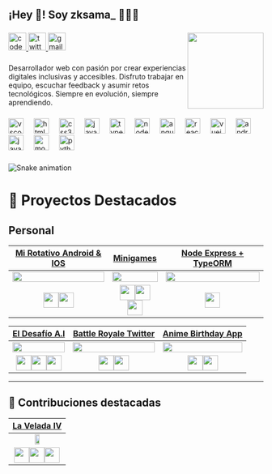 <h2 align="left">¡Hey 👋! Soy zksama_ 👨🏻‍💻</h2>

###

<div align="left">
  <a href="https://codepen.io/zksama_" target="_blank">
    <img src="https://img.shields.io/static/v1?message=Codepen&logo=codepen&label=&color=000000&logoColor=white&labelColor=&style=for-the-badge" height="35" alt="codepen logo" />
  </a>
  <a href="https://x.com/zksama_" target="_blank">
    <img src="https://img.shields.io/static/v1?message=Twitter&logo=twitter&label=&color=1DA1F2&logoColor=white&labelColor=&style=for-the-badge" height="35" alt="twitter logo" />
  </a>
  <a href="mailto:zackprojectapp@gmail.com" target="_blank">
    <img src="https://img.shields.io/static/v1?message=Gmail&logo=gmail&label=&color=D14836&logoColor=white&labelColor=&style=for-the-badge" height="35" alt="gmail logo" />
  </a>
  <img align="right" height="150" src="https://avatars.githubusercontent.com/u/44408822?v=4" />
</div>

###

<p align="left">
  Desarrollador web con pasión por crear experiencias digitales inclusivas y accesibles. Disfruto trabajar en equipo, escuchar feedback y asumir retos tecnológicos. Siempre en evolución, siempre aprendiendo.
</p>

###

<div align="left">
  <img src="https://cdn.jsdelivr.net/gh/devicons/devicon/icons/vscode/vscode-original.svg" height="30" alt="vscode logo" />
  <img width="12" />
  <img src="https://cdn.jsdelivr.net/gh/devicons/devicon/icons/html5/html5-original.svg" height="30" alt="html5 logo" />
  <img width="12" />
  <img src="https://cdn.jsdelivr.net/gh/devicons/devicon/icons/css3/css3-original.svg" height="30" alt="css3 logo" />
  <img width="12" />
  <img src="https://cdn.jsdelivr.net/gh/devicons/devicon/icons/javascript/javascript-original.svg" height="30" alt="javascript logo" />
  <img width="12" />
  <img src="https://cdn.jsdelivr.net/gh/devicons/devicon/icons/typescript/typescript-original.svg" height="30" alt="typescript logo" />
  <img width="12" />
  <img src="https://cdn.jsdelivr.net/gh/devicons/devicon/icons/nodejs/nodejs-original.svg" height="30" alt="nodejs logo" />
  <img width="12" />
  <img src="https://cdn.jsdelivr.net/gh/devicons/devicon/icons/angularjs/angularjs-original.svg" height="30" alt="angular logo" />
  <img width="12" />
  <img src="https://cdn.jsdelivr.net/gh/devicons/devicon/icons/react/react-original.svg" height="30" alt="react logo" />
  <img width="12" />
  <img src="https://cdn.jsdelivr.net/gh/devicons/devicon/icons/vuejs/vuejs-original.svg" height="30" alt="vuejs logo" />
  <img width="12" />
  <img src="https://cdn.jsdelivr.net/gh/devicons/devicon/icons/androidstudio/androidstudio-original.svg" height="30" alt="androidstudio logo" />
  <img width="12" />
  <img src="https://cdn.jsdelivr.net/gh/devicons/devicon/icons/java/java-original.svg" height="30" alt="java logo" />
  <img width="12" />
  <img src="https://cdn.jsdelivr.net/gh/devicons/devicon/icons/mongodb/mongodb-original.svg" height="30" alt="mongodb logo" />
  <img width="12" />
  <img src="https://cdn.jsdelivr.net/gh/devicons/devicon/icons/python/python-original.svg" height="30" alt="python logo" />
</div>

###

<img src="https://profile-readme-generator.com/assets/snake.svg" alt="Snake animation" />

###

# 🚀 Proyectos Destacados

## Personal

| [Mi Rotativo Android & IOS](https://www.zksama.com/mi-rotativo/) | [Minigames](https://github.com/zackproject/zackproject.github.io) | [Node Express + TypeORM](https://github.com/zackproject/zksama-express-typeorm) |
|-----------|-----------|-----------|
| <img src="https://github.com/user-attachments/assets/8c751520-6d72-426c-b978-71c3d4aaf251" width="100%" /> | <img src="https://github.com/zackproject/zackproject/assets/44408822/785b9937-b762-4835-a7f2-1a1e8d2a8cff" width="100%" /> | <img src="https://github.com/zackproject/zackproject/assets/44408822/1c5286bc-e0c3-4952-927d-0ed3d974cdb5" width="100%" /> |
| <div align="center"><img src="https://cdn.jsdelivr.net/gh/devicons/devicon/icons/react/react-original.svg" height="30" /><img src="https://cdn.jsdelivr.net/gh/devicons/devicon/icons/typescript/typescript-original.svg" height="30" /></div> | <div align="center"><img src="https://cdn.jsdelivr.net/gh/devicons/devicon/icons/html5/html5-original.svg" height="30" /><img src="https://cdn.jsdelivr.net/gh/devicons/devicon/icons/css3/css3-original.svg" height="30" /><img src="https://cdn.jsdelivr.net/gh/devicons/devicon/icons/javascript/javascript-original.svg" height="30" /></div> | <div align="center"><img src="https://cdn.jsdelivr.net/gh/devicons/devicon/icons/javascript/javascript-original.svg" height="30" /></div> |

| [El Desafío A.I](https://github.com/zackproject/el-desafio-ai-astro) | [Battle Royale Twitter](https://github.com/zackproject/anime_royale) | [Anime Birthday App](https://play.google.com/store/apps/details?id=apps.zack.AnimeBirthday) |
|-----------|-----------|-----------|
| <img src="https://github.com/user-attachments/assets/6e9477cb-9c92-420d-870a-16bf7e07c7a0" width="100%" /> | <img src="https://github.com/zackproject/zackproject/assets/44408822/02c78f34-37c7-4b97-b98e-dd7e6cf0eb3a" width="100%" /> | <img src="https://github.com/user-attachments/assets/04274d4a-be1c-4ead-9d3c-2666259a19db" width="100%" /> |
| <div align="center"><img src="https://cdn.jsdelivr.net/gh/devicons/devicon/icons/react/react-original.svg" height="30" /><img src="https://cdn.jsdelivr.net/gh/devicons/devicon/icons/javascript/javascript-original.svg" height="30" /><img src="https://cdn.jsdelivr.net/gh/devicons/devicon/icons/typescript/typescript-original.svg" height="30" /></div> | <div align="center"><img src="https://cdn.jsdelivr.net/gh/devicons/devicon/icons/python/python-original.svg" height="30" /><img src="https://cdn.jsdelivr.net/gh/devicons/devicon/icons/firebase/firebase-plain.svg" height="30" /></div> | <div align="center"><img src="https://cdn.jsdelivr.net/gh/devicons/devicon/icons/androidstudio/androidstudio-original.svg" height="30" /><img src="https://cdn.jsdelivr.net/gh/devicons/devicon/icons/java/java-original.svg" height="30" /></div> |

---

## 👥 Contribuciones destacadas

| [La Velada IV](https://github.com/midudev/la-velada-web-oficial/pulls?q=+zackproject+) |
|-------------|
| <div align="center"><img src="https://github.com/user-attachments/assets/8a0dedfb-e773-4c6c-8bc7-efae0b6e81bc" width="30%" /></div> |
| <div align="center"><img src="https://cdn.jsdelivr.net/gh/devicons/devicon/icons/astro/astro-original.svg" height="30" /><img src="https://cdn.jsdelivr.net/gh/devicons/devicon/icons/javascript/javascript-original.svg" height="30" /><img src="https://cdn.jsdelivr.net/gh/devicons/devicon/icons/typescript/typescript-original.svg" height="30" /></div> |

